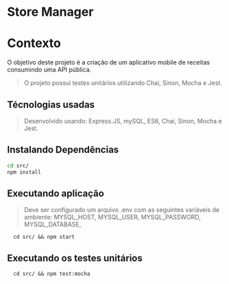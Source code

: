 # Store Manager

# Contexto
O objetivo deste projeto é a criação de um aplicativo mobile de receitas consumindo uma API pública.
>O projeto possui testes unitários utilizando Chai, Sinon, Mocha e Jest.

## Técnologias usadas

> Desenvolvido usando: Express.JS, mySQL, ES6, Chai, Sinon, Mocha e Jest.

## Instalando Dependências

```bash
cd src/
npm install
``` 
## Executando aplicação

> Deve ser configurado um arquivo .env com as seguintes variáveis de ambiente:
MYSQL_HOST,
MYSQL_USER,
MYSQL_PASSWORD,
MYSQL_DATABASE,

  ```
    cd src/ && npm start
  ```

## Executando os testes unitários

  ```
    cd src/ && npm test:mocha
  ```
